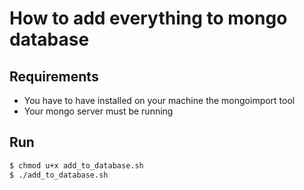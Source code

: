 # How to add everything to mongo database

## Requirements
 - You have to have installed on your machine the mongoimport tool
 - Your mongo server must be running

## Run
```bash
$ chmod u+x add_to_database.sh
$ ./add_to_database.sh
```
